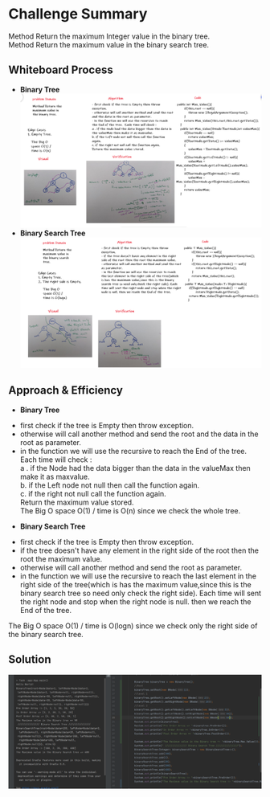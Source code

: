 # Challenge Summary
<!-- Description of the challenge -->
Method Return the maximum Integer value in the binary tree.  
Method Return the maximum value in the binary search tree.  

## Whiteboard Process
<!-- Embedded whiteboard image -->
* **Binary  Tree**
![WB1](./Image/WhiteBoard2.PNG)  
* **Binary Search Tree**
![WB](./Image/WhiteBoard.PNG)  

## Approach & Efficiency
<!-- What approach did you take? Why? What is the Big O space/time for this approach? -->
* **Binary  Tree**
- first check if the tree is Empty then throw exception.  
- otherwise will call another method and send the root and the data in the root as parameter.   
- in the function we will use the recursive to reach the End of the tree.  Each time will check :   
a . if the Node had the data bigger than the data in the valueMax then make it as maxvalue.   
b. if the Left node not null then call the function again.   
c. if the right not null call the function again.  
Return the maximum value stored.  
The Big O space O(1) / time is O(n) since we check the whole tree.  

* **Binary Search Tree**

- first check if the tree is Empty then throw exception.  
- if the tree doesn't have any element in the right side of the root then the root the maximum value.  
- otherwise will call another method and send the root as parameter.   
- in the function we will use the recursive to reach the last element in the right side of the tree(which is has the maximum value,since this is the binary search tree so need only check the right side). Each time will sent the right node and stop when the right node is null. then we reach the End of the tree.   

The Big O space O(1) / time is O(logn) since we check only the right side of the binary search tree.  
## Solution
<!-- Show how to run your code, and examples of it in action -->
 ![App](./Image/AppTask.PNG)  


